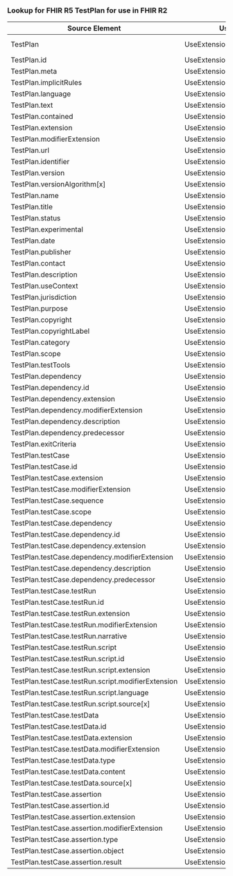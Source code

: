 ### Lookup for FHIR R5 TestPlan for use in FHIR R2

| Source Element | Usage | Target |
| -------------- | ----- | ------ |
| TestPlan | UseExtension | http://hl7.org/fhir/5.0/StructureDefinition/extension-TestPlan |
| TestPlan.id | UseExtensionFromAncestor | - |
| TestPlan.meta | UseExtensionFromAncestor | - |
| TestPlan.implicitRules | UseExtensionFromAncestor | - |
| TestPlan.language | UseExtensionFromAncestor | - |
| TestPlan.text | UseExtensionFromAncestor | - |
| TestPlan.contained | UseExtensionFromAncestor | - |
| TestPlan.extension | UseExtensionFromAncestor | - |
| TestPlan.modifierExtension | UseExtensionFromAncestor | - |
| TestPlan.url | UseExtensionFromAncestor | - |
| TestPlan.identifier | UseExtensionFromAncestor | - |
| TestPlan.version | UseExtensionFromAncestor | - |
| TestPlan.versionAlgorithm[x] | UseExtensionFromAncestor | - |
| TestPlan.name | UseExtensionFromAncestor | - |
| TestPlan.title | UseExtensionFromAncestor | - |
| TestPlan.status | UseExtensionFromAncestor | - |
| TestPlan.experimental | UseExtensionFromAncestor | - |
| TestPlan.date | UseExtensionFromAncestor | - |
| TestPlan.publisher | UseExtensionFromAncestor | - |
| TestPlan.contact | UseExtensionFromAncestor | - |
| TestPlan.description | UseExtensionFromAncestor | - |
| TestPlan.useContext | UseExtensionFromAncestor | - |
| TestPlan.jurisdiction | UseExtensionFromAncestor | - |
| TestPlan.purpose | UseExtensionFromAncestor | - |
| TestPlan.copyright | UseExtensionFromAncestor | - |
| TestPlan.copyrightLabel | UseExtensionFromAncestor | - |
| TestPlan.category | UseExtensionFromAncestor | - |
| TestPlan.scope | UseExtensionFromAncestor | - |
| TestPlan.testTools | UseExtensionFromAncestor | - |
| TestPlan.dependency | UseExtensionFromAncestor | - |
| TestPlan.dependency.id | UseExtensionFromAncestor | - |
| TestPlan.dependency.extension | UseExtensionFromAncestor | - |
| TestPlan.dependency.modifierExtension | UseExtensionFromAncestor | - |
| TestPlan.dependency.description | UseExtensionFromAncestor | - |
| TestPlan.dependency.predecessor | UseExtensionFromAncestor | - |
| TestPlan.exitCriteria | UseExtensionFromAncestor | - |
| TestPlan.testCase | UseExtensionFromAncestor | - |
| TestPlan.testCase.id | UseExtensionFromAncestor | - |
| TestPlan.testCase.extension | UseExtensionFromAncestor | - |
| TestPlan.testCase.modifierExtension | UseExtensionFromAncestor | - |
| TestPlan.testCase.sequence | UseExtensionFromAncestor | - |
| TestPlan.testCase.scope | UseExtensionFromAncestor | - |
| TestPlan.testCase.dependency | UseExtensionFromAncestor | - |
| TestPlan.testCase.dependency.id | UseExtensionFromAncestor | - |
| TestPlan.testCase.dependency.extension | UseExtensionFromAncestor | - |
| TestPlan.testCase.dependency.modifierExtension | UseExtensionFromAncestor | - |
| TestPlan.testCase.dependency.description | UseExtensionFromAncestor | - |
| TestPlan.testCase.dependency.predecessor | UseExtensionFromAncestor | - |
| TestPlan.testCase.testRun | UseExtensionFromAncestor | - |
| TestPlan.testCase.testRun.id | UseExtensionFromAncestor | - |
| TestPlan.testCase.testRun.extension | UseExtensionFromAncestor | - |
| TestPlan.testCase.testRun.modifierExtension | UseExtensionFromAncestor | - |
| TestPlan.testCase.testRun.narrative | UseExtensionFromAncestor | - |
| TestPlan.testCase.testRun.script | UseExtensionFromAncestor | - |
| TestPlan.testCase.testRun.script.id | UseExtensionFromAncestor | - |
| TestPlan.testCase.testRun.script.extension | UseExtensionFromAncestor | - |
| TestPlan.testCase.testRun.script.modifierExtension | UseExtensionFromAncestor | - |
| TestPlan.testCase.testRun.script.language | UseExtensionFromAncestor | - |
| TestPlan.testCase.testRun.script.source[x] | UseExtensionFromAncestor | - |
| TestPlan.testCase.testData | UseExtensionFromAncestor | - |
| TestPlan.testCase.testData.id | UseExtensionFromAncestor | - |
| TestPlan.testCase.testData.extension | UseExtensionFromAncestor | - |
| TestPlan.testCase.testData.modifierExtension | UseExtensionFromAncestor | - |
| TestPlan.testCase.testData.type | UseExtensionFromAncestor | - |
| TestPlan.testCase.testData.content | UseExtensionFromAncestor | - |
| TestPlan.testCase.testData.source[x] | UseExtensionFromAncestor | - |
| TestPlan.testCase.assertion | UseExtensionFromAncestor | - |
| TestPlan.testCase.assertion.id | UseExtensionFromAncestor | - |
| TestPlan.testCase.assertion.extension | UseExtensionFromAncestor | - |
| TestPlan.testCase.assertion.modifierExtension | UseExtensionFromAncestor | - |
| TestPlan.testCase.assertion.type | UseExtensionFromAncestor | - |
| TestPlan.testCase.assertion.object | UseExtensionFromAncestor | - |
| TestPlan.testCase.assertion.result | UseExtensionFromAncestor | - |
